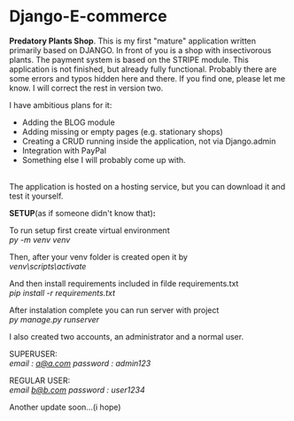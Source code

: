 # Django-E-commerce
<b>Predatory Plants Shop</b>. This is my first "mature" application written primarily based on DJANGO. In front of you is a shop with insectivorous plants. The payment system is based on the STRIPE module. This application is not finished, but already fully functional. Probably there are some errors and typos hidden here and there. If you find one, please let me know. I will correct the rest in version two.


I have ambitious plans for it:


- Adding the BLOG module
- Adding missing or empty pages (e.g. stationary shops)
- Creating a CRUD running inside the application, not via Django.admin
- Integration with PayPal
- Something else I will probably come up with.

 


<br>
The application is hosted on a hosting service, but you can download it and test it yourself.<br>



<b>SETUP</b>(as if someone didn't know that)<b>:</b>


To run setup first create virtual environment<br>
  <i>py -m venv venv</i>


Then, after your venv folder is created open it by<br>
  <i>venv\scripts\activate</i>


And then install requirements included in filde requirements.txt<br>
  <i>pip install -r requirements.txt</i>


After instalation complete you can run server with project<br>
  <i>py manage.py runserver</i>
  
  
  
  I also created two accounts, an administrator and a normal user.
  
  SUPERUSER:<br>
  <i>email : a@a.com
  password : admin123</i>
  
  REGULAR USER:<br>
  <i>email b@b.com
  password : user1234</i>
  
  
  Another update soon...(i hope)
